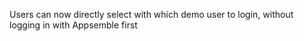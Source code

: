 Users can now directly select with which demo user to login, without logging in with Appsemble first

